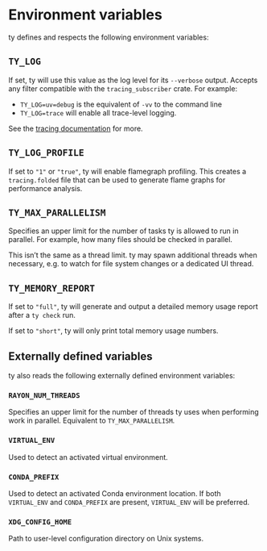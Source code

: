 # Environment variables

ty defines and respects the following environment variables:

## `TY_LOG`

If set, ty will use this value as the log level for its `--verbose` output. Accepts any filter compatible with the `tracing_subscriber` crate. For example:

- `TY_LOG=uv=debug` is the equivalent of `-vv` to the command line
- `TY_LOG=trace` will enable all trace-level logging.

See the [tracing documentation](https://docs.rs/tracing-subscriber/latest/tracing_subscriber/filter/struct.EnvFilter.html#example-syntax) for more.

## `TY_LOG_PROFILE`

If set to `"1"` or `"true"`, ty will enable flamegraph profiling. This creates a `tracing.folded` file that can be used to generate flame graphs for performance analysis.

## `TY_MAX_PARALLELISM`

Specifies an upper limit for the number of tasks ty is allowed to run in parallel. For example, how many files should be checked in parallel.

This isn’t the same as a thread limit. ty may spawn additional threads when necessary, e.g. to watch for file system changes or a dedicated UI thread.

## `TY_MEMORY_REPORT`

If set to `"full"`, ty will generate and output a detailed memory usage report after a `ty check` run.

If set to `"short"`, ty will only print total memory usage numbers.

## Externally defined variables

ty also reads the following externally defined environment variables:

### `RAYON_NUM_THREADS`

Specifies an upper limit for the number of threads ty uses when performing work in parallel. Equivalent to `TY_MAX_PARALLELISM`.

### `VIRTUAL_ENV`

Used to detect an activated virtual environment.

### `CONDA_PREFIX`

Used to detect an activated Conda environment location. If both `VIRTUAL_ENV` and `CONDA_PREFIX` are present, `VIRTUAL_ENV` will be preferred.

### `XDG_CONFIG_HOME`

Path to user-level configuration directory on Unix systems.
